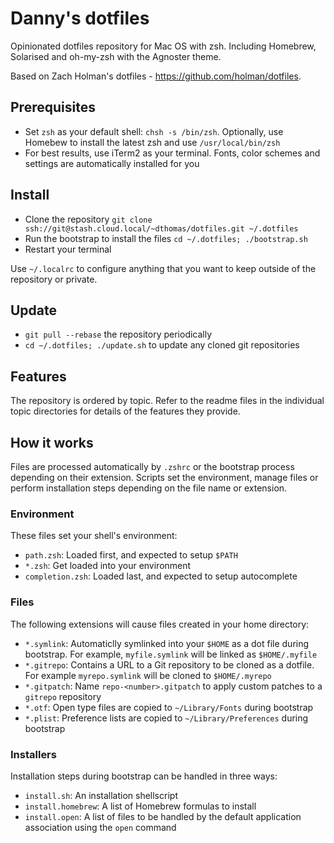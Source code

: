 # Danny's dotfiles #

Opinionated dotfiles repository for Mac OS with zsh. Including Homebrew, Solarised and oh-my-zsh with the Agnoster theme.

Based on Zach Holman's dotfiles - https://github.com/holman/dotfiles.

## Prerequisites ##

- Set `zsh` as your default shell: `chsh -s /bin/zsh`. Optionally, use Homebew to install the latest zsh and use `/usr/local/bin/zsh`
- For best results, use iTerm2 as your terminal. Fonts, color schemes and settings are automatically installed for you

## Install ##

- Clone the repository `git clone ssh://git@stash.cloud.local/~dthomas/dotfiles.git ~/.dotfiles`
- Run the bootstrap to install the files `cd ~/.dotfiles; ./bootstrap.sh`
- Restart your terminal

Use `~/.localrc` to configure anything that you want to keep outside of the repository or private.

## Update ##

- `git pull --rebase` the repository periodically
- `cd ~/.dotfiles; ./update.sh` to update any cloned git repositories

## Features ##

The repository is ordered by topic. Refer to the readme files in the individual topic directories for details of the features they provide.

## How it works ##

Files are processed automatically by `.zshrc` or the bootstrap process depending on their extension. Scripts set the environment, manage files or perform installation steps depending on the file name or extension.

### Environment ###

These files set your shell's environment:

- `path.zsh`: Loaded first, and expected to setup `$PATH`
- `*.zsh`: Get loaded into your environment
- `completion.zsh`: Loaded last, and expected to setup autocomplete

### Files ###

The following extensions will cause files created in your home directory:

- `*.symlink`: Automaticlly symlinked into your `$HOME` as a dot file during bootstrap. For example, `myfile.symlink` will be linked as `$HOME/.myfile`
- `*.gitrepo`: Contains a URL to a Git repository to be cloned as a dotfile. For example `myrepo.symlink` will be cloned to `$HOME/.myrepo`
- `*.gitpatch`: Name `repo-<number>.gitpatch` to apply custom patches to a `gitrepo` repository
- `*.otf`: Open type files are copied to `~/Library/Fonts` during bootstrap
- `*.plist`: Preference lists are copied to `~/Library/Preferences` during bootstrap

### Installers ###

Installation steps during bootstrap can be handled in three ways:

- `install.sh`: An installation shellscript
- `install.homebrew`: A list of Homebrew formulas to install
- `install.open`: A list of files to be handled by the default application association using the `open` command
